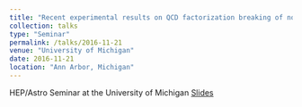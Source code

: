 ```yaml
---
title: "Recent experimental results on QCD factorization breaking of nonperturbative functions"
collection: talks
type: "Seminar"
permalink: /talks/2016-11-21
venue: "University of Michigan"
date: 2016-11-21
location: "Ann Arbor, Michigan"
---
```


HEP/Astro Seminar at the University of Michigan
[Slides](https://jdosbo.github.io/files/UMich_HEP_Seminar2016.pdf) 